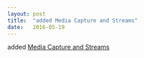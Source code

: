 ```yaml
---
layout: post
title:  "added Media Capture and Streams"
date:   2016-05-19
---
```


added [Media Capture and Streams](/spec/mediacapture-streams)

